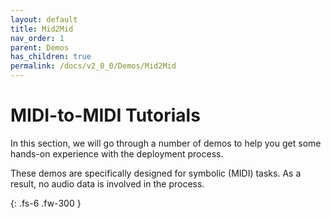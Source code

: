 ```yaml
---
layout: default
title: Mid2Mid
nav_order: 1
parent: Demos
has_children: true
permalink: /docs/v2_0_0/Demos/Mid2Mid
---
```


# MIDI-to-MIDI Tutorials 

In this section, we will go through a number of demos to help you get some hands-on experience with the deployment process.

These demos are specifically designed for symbolic (MIDI) tasks. As a result, no audio data is involved in the 
process.

{: .fs-6 .fw-300 }

